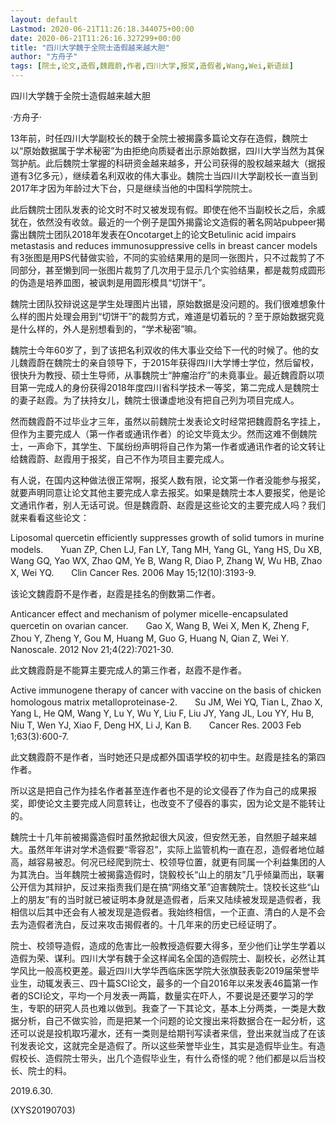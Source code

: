 ```yaml
---
layout: default
Lastmod: 2020-06-21T11:26:18.344075+00:00
date: 2020-06-21T11:26:16.327299+00:00
title: "四川大学魏于全院士造假越来越大胆"
author: "方舟子"
tags: [院士,论文,造假,魏霞蔚,作者,四川大学,报奖,造假者,Wang,Wei,新语丝]
---
```


四川大学魏于全院士造假越来越大胆

·方舟子·

13年前，时任四川大学副校长的魏于全院士被揭露多篇论文存在造假，魏院士以“原始数据属于学术秘密”为由拒绝向质疑者出示原始数据，四川大学当然为其保驾护航。此后魏院士掌握的科研资金越来越多，开公司获得的股权越来越大（据报道有3亿多元），继续着名利双收的伟大事业。魏院士当四川大学副校长一直当到2017年才因为年龄过大下台，只是继续当他的中国科学院院士。

此后魏院士团队发表的论文时不时又被发现有假。即使在他不当副校长之后，余威犹在，依然没有收敛。最近的一个例子是国外揭露论文造假的著名网站pubpeer揭露出魏院士团队2018年发表在Oncotarget上的论文Betulinic acid impairs metastasis and reduces immunosuppressive cells in breast cancer models有3张图是用PS代替做实验，不同的实验结果用的是同一张图片，只不过裁剪了不同部分，甚至懒到同一张图片裁剪了几次用于显示几个实验结果，都是裁剪成圆形的伪造是培养皿图，被讽刺是用圆形模具“切饼干”。

魏院士团队狡辩说这是学生处理图片出错，原始数据是没问题的。我们很难想象什么样的图片处理会用到“切饼干”的裁剪方式，难道是切着玩的？至于原始数据究竟是什么样的，外人是别想看到的，“学术秘密”嘛。

魏院士今年60岁了，到了该把名利双收的伟大事业交给下一代的时候了。他的女儿魏霞蔚在魏院士的亲自领导下，于2015年获得四川大学博士学位，然后留校，很快升为教授、硕士生导师，从事魏院士“肿瘤治疗”的未竟事业。最近魏霞蔚以项目第一完成人的身份获得2018年度四川省科学技术一等奖，第二完成人是魏院士的妻子赵霞。为了扶持女儿，魏院士很谦虚地没有把自己列为项目完成人。

然而魏霞蔚不过毕业才三年，虽然以前魏院士发表论文时经常把魏霞蔚名字挂上，但作为主要完成人（第一作者或通讯作者）的论文毕竟太少。然而这难不倒魏院士，一声命下，其学生、下属纷纷声明将自己作为第一作者或通讯作者的论文转让给魏霞蔚、赵霞用于报奖，自己不作为项目主要完成人。

有人说，在国内这种做法很正常啊，报奖人数有限，论文第一作者没能参与报奖，就要声明同意让论文其他主要完成人拿去报奖。如果是魏院士本人要报奖，他是论文通讯作者，别人无话可说。但是魏霞蔚、赵霞是这些论文的主要完成人吗？我们就来看看这些论文：

Liposomal quercetin efficiently suppresses growth of solid tumors in murine models.　　Yuan ZP, Chen LJ, Fan LY, Tang MH, Yang GL, Yang HS, Du XB, Wang GQ, Yao WX, Zhao QM, Ye B, Wang R, Diao P, Zhang W, Wu HB, Zhao X, Wei YQ.　　Clin Cancer Res. 2006 May 15;12(10):3193-9.

该论文魏霞蔚不是作者，赵霞是挂名的倒数第二作者。

Anticancer effect and mechanism of polymer micelle-encapsulated quercetin on ovarian cancer.　　Gao X, Wang B, Wei X, Men K, Zheng F, Zhou Y, Zheng Y, Gou M, Huang M, Guo G, Huang N, Qian Z, Wei Y.　　Nanoscale. 2012 Nov 21;4(22):7021-30.

此文魏霞蔚是不能算主要完成人的第三作者，赵霞不是作者。

Active immunogene therapy of cancer with vaccine on the basis of chicken homologous matrix metalloproteinase-2.　　Su JM, Wei YQ, Tian L, Zhao X, Yang L, He QM, Wang Y, Lu Y, Wu Y, Liu F, Liu JY, Yang JL, Lou YY, Hu B, Niu T, Wen YJ, Xiao F, Deng HX, Li J, Kan B.　　Cancer Res. 2003 Feb 1;63(3):600-7.

此文魏霞蔚不是作者，当时她还只是成都外国语学校的初中生。赵霞是挂名的第四作者。

所以这是把自己作为挂名作者甚至连作者也不是的论文侵吞了作为自己的成果报奖，即使论文主要完成人同意转让，也改变不了侵吞的事实，因为论文是不能转让的。

魏院士十几年前被揭露造假时虽然掀起很大风波，但安然无恙，自然胆子越来越大。虽然年年讲对学术造假要“零容忍”，实际上监管机构一直在忍，造假者地位越高，越容易被忍。何况已经爬到院士、校领导位置，就更有同属一个利益集团的人为其洗白。当年魏院士被揭露造假时，饶毅校长“山上的朋友”几乎倾巢而出，联署公开信为其辩护，反过来指责我们是在搞“网络文革”迫害魏院士。饶校长这些“山上的朋友”有的当时就已被证明本身就是造假者，后来又陆续被发现是造假者，我相信以后其中还会有人被发现是造假者。我始终相信，一个正直、清白的人是不会去为造假者洗白，反过来攻击揭假者的。十几年来的历史已经证明了。

院士、校领导造假，造成的危害比一般教授造假要大得多，至少他们让学生学着以造假为荣、谋利。四川大学有魏于全这样闻名全国的造假院士、副校长，必然让其学风比一般高校更差。最近四川大学华西临床医学院大张旗鼓表彰2019届荣誉毕业生，动辄发表三、四十篇SCI论文，最多的一个自2016年以来发表46篇第一作者的SCI论文，平均一个月发表一两篇，数量实在吓人，不要说是还要学习的学生，专职的研究人员也难以做到。我查了一下其论文，基本上分两类，一类是大数据分析，自己不做实验，而是把某一个问题的论文搜出来将数据合在一起分析，这还可以说是投机取巧灌水，还有一类则是给期刊写读者来信，登出来就当成了在该刊发表论文，这就完全是造假了。所以这些荣誉毕业生，其实是造假毕业生。有造假校长、造假院士带头，出几个造假毕业生，有什么奇怪的呢？他们都是以后当校长、院士的料。

2019.6.30.

(XYS20190703)

